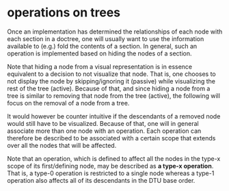 
<!-- ======================================================================= -->
# operations on trees

Once an implementation has determined the relationships of each node with each
section in a doctree, one will usually want to use the information available
to (e.g.) fold the contents of a section. In general, such an operation is
implemented based on hiding the nodes of a section.

Note that hiding a node from a visual representation is in essence equivalent
to a decision to not visualize that node. That is, one chooses to not display
the node by skipping/ignoring it (passive) while visualizing the rest of the
tree (active). Because of that, and since hiding a node from a tree is similar
to removing that node from the tree (active), the following will focus on the
removal of a node from a tree.

It would however be counter intuitive if the descendants of a removed node
would still have to be visualized. Because of that, one will in general
associate more than one node with an operation. Each operation can therefore
be described to be associated with a certain scope that extends over all the
nodes that will be affected.

Note that an operation, which is defined to affect all the nodes in the type-x
scope of its first/defining node, may be described as **a type-x operation**.
That is, a type-0 operation is restricted to a single node whereas a type-1
operation also affects all of its descendants in the DTU base order.
